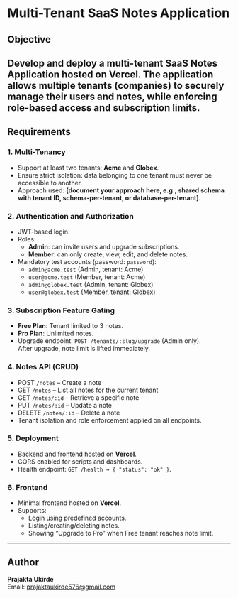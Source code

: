 # Multi-Tenant SaaS Notes Application

## Objective
Develop and deploy a multi-tenant SaaS Notes Application hosted on Vercel. The application allows multiple tenants (companies) to securely manage their users and notes, while enforcing role-based access and subscription limits.
---
## Requirements
### 1. Multi-Tenancy
- Support at least two tenants: **Acme** and **Globex**.
- Ensure strict isolation: data belonging to one tenant must never be accessible to another.
- Approach used: **[document your approach here, e.g., shared schema with tenant ID, schema-per-tenant, or database-per-tenant]**.
### 2. Authentication and Authorization
- JWT-based login.
- Roles:
  - **Admin**: can invite users and upgrade subscriptions.
  - **Member**: can only create, view, edit, and delete notes.
- Mandatory test accounts (password: `password`):
  - `admin@acme.test` (Admin, tenant: Acme)
  - `user@acme.test` (Member, tenant: Acme)
  - `admin@globex.test` (Admin, tenant: Globex)
  - `user@globex.test` (Member, tenant: Globex)
### 3. Subscription Feature Gating
- **Free Plan**: Tenant limited to 3 notes.
- **Pro Plan**: Unlimited notes.
- Upgrade endpoint: `POST /tenants/:slug/upgrade` (Admin only).  
  After upgrade, note limit is lifted immediately.
### 4. Notes API (CRUD)
- POST `/notes` – Create a note
- GET `/notes` – List all notes for the current tenant
- GET `/notes/:id` – Retrieve a specific note
- PUT `/notes/:id` – Update a note
- DELETE `/notes/:id` – Delete a note
- Tenant isolation and role enforcement applied on all endpoints.
### 5. Deployment
- Backend and frontend hosted on **Vercel**.
- CORS enabled for scripts and dashboards.
- Health endpoint: `GET /health → { "status": "ok" }`.
### 6. Frontend
- Minimal frontend hosted on **Vercel**.
- Supports:
  - Login using predefined accounts.
  - Listing/creating/deleting notes.
  - Showing “Upgrade to Pro” when Free tenant reaches note limit.
---




## Author
**Prajakta Ukirde**  
Email: prajaktaukirde576@gmail.com
